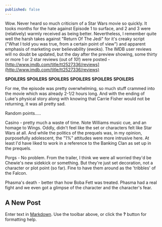 ```yaml
---
published: false
---
```

Wow. Never heard so much criticism of a Star Wars movie so quickly. It tooks months for the hate against Episode 1 to surface, and 2 and 3 were (relatively) warmly received as being better. Nevertheless, I remember quite well the harsh takes against "Return Of The Jedi" for it's creaky script ("What I told you was true, from a certain point of view") and apparent emphasis of marketing over believability (ewoks). The IMDB user reviews will no doubt be updated, but the day after the preview showing, some thirty or more 1 or 2 star reviews (out of *10!*) were posted - [http://www.imdb.com/title/tt2527336/reviews](http://www.imdb.com/title/tt2527336/reviews)

**SPOILERS** **SPOILERS** **SPOILERS** **SPOILERS** **SPOILERS** **SPOILERS**



For me, the episode was pretty overwhelming, so much stuff crammed into the movie which was already 2-1/2 hours long. And with the ending of Luke's physical story along with knowing that Carrie Fisher would not be returning, it was all pretty sad.

Random points.....

Casino - pretty much a waste of time. Note Williams music cue, and an homage to Wings. Oddly, didn't feel like the set or characters felt like Star Wars at all. And while the politics of the prequels was, in my opinion, purposefully adolescent, the "1%" attitudes were more intrusive here. At least I'd have liked to work in a reference to the Banking Clan as set up in the prequels.

Porgs - No problem. From the trailer, I think we were all worried they'd be Chewie's new sidekick or something. But they're just set decoration, not a character or plot point (so far). Fine to have them around as the 'tribbles' of the Falcon.

Phasma's death - better than how Boba Fett was treated. Phasma had a real fight and we even got a glimpse of the character  and the character's fear.


## A New Post

Enter text in [Markdown](http://daringfireball.net/projects/markdown/). Use the toolbar above, or click the **?** button for formatting help.
